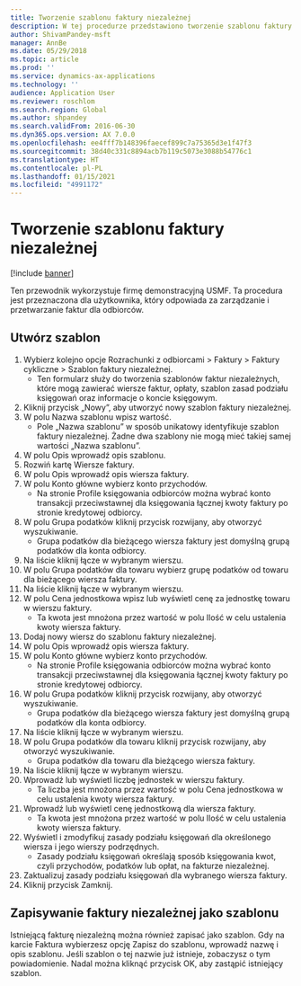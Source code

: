 ```yaml
---
title: Tworzenie szablonu faktury niezależnej
description: W tej procedurze przedstawiono tworzenie szablonu faktury niezależnej.
author: ShivamPandey-msft
manager: AnnBe
ms.date: 05/29/2018
ms.topic: article
ms.prod: ''
ms.service: dynamics-ax-applications
ms.technology: ''
audience: Application User
ms.reviewer: roschlom
ms.search.region: Global
ms.author: shpandey
ms.search.validFrom: 2016-06-30
ms.dyn365.ops.version: AX 7.0.0
ms.openlocfilehash: ee4fff7b148396faecef899c7a75365d3e1f47f3
ms.sourcegitcommit: 38d40c331c8894acb7b119c5073e3088b54776c1
ms.translationtype: HT
ms.contentlocale: pl-PL
ms.lasthandoff: 01/15/2021
ms.locfileid: "4991172"
---
```

# <a name="create-a-free-text-invoice-template"></a>Tworzenie szablonu faktury niezależnej

[!include [banner](../includes/banner.md)]

Ten przewodnik wykorzystuje firmę demonstracyjną USMF. Ta procedura jest przeznaczona dla użytkownika, który odpowiada za zarządzanie i przetwarzanie faktur dla odbiorców.

## <a name="create-a-template"></a>Utwórz szablon

1. Wybierz kolejno opcje Rozrachunki z odbiorcami > Faktury > Faktury cykliczne > Szablon faktury niezależnej.
    * Ten formularz służy do tworzenia szablonów faktur niezależnych, które mogą zawierać wiersze faktur, opłaty, szablon zasad podziału księgowań oraz informacje o koncie księgowym.  
2. Kliknij przycisk „Nowy”, aby utworzyć nowy szablon faktury niezależnej.
3. W polu Nazwa szablonu wpisz wartość.
    * Pole „Nazwa szablonu” w sposób unikatowy identyfikuje szablon faktury niezależnej. Żadne dwa szablony nie mogą mieć takiej samej wartości „Nazwa szablonu”.  
4. W polu Opis wprowadź opis szablonu.
5. Rozwiń kartę Wiersze faktury.
6. W polu Opis wprowadź opis wiersza faktury.
7. W polu Konto główne wybierz konto przychodów.
    * Na stronie Profile księgowania odbiorców można wybrać konto transakcji przeciwstawnej dla księgowania łącznej kwoty faktury po stronie kredytowej odbiorcy.  
8. W polu Grupa podatków kliknij przycisk rozwijany, aby otworzyć wyszukiwanie.
    * Grupa podatków dla bieżącego wiersza faktury jest domyślną grupą podatków dla konta odbiorcy.  
9. Na liście kliknij łącze w wybranym wierszu.
10. W polu Grupa podatków dla towaru wybierz grupę podatków od towaru dla bieżącego wiersza faktury.
11. Na liście kliknij łącze w wybranym wierszu.
12. W polu Cena jednostkowa wpisz lub wyświetl cenę za jednostkę towaru w wierszu faktury.
    * Ta kwota jest mnożona przez wartość w polu Ilość w celu ustalenia kwoty wiersza faktury.  
13. Dodaj nowy wiersz do szablonu faktury niezależnej.
14. W polu Opis wprowadź opis wiersza faktury.
15. W polu Konto główne wybierz konto przychodów.
    * Na stronie Profile księgowania odbiorców można wybrać konto transakcji przeciwstawnej dla księgowania łącznej kwoty faktury po stronie kredytowej odbiorcy.  
16. W polu Grupa podatków kliknij przycisk rozwijany, aby otworzyć wyszukiwanie.
    * Grupa podatków dla bieżącego wiersza faktury jest domyślną grupą podatków dla konta odbiorcy.  
17. Na liście kliknij łącze w wybranym wierszu.
18. W polu Grupa podatków dla towaru kliknij przycisk rozwijany, aby otworzyć wyszukiwanie.
    * Grupa podatków dla towaru dla bieżącego wiersza faktury.  
19. Na liście kliknij łącze w wybranym wierszu.
20. Wprowadź lub wyświetl liczbę jednostek w wierszu faktury.
    * Ta liczba jest mnożona przez wartość w polu Cena jednostkowa w celu ustalenia kwoty wiersza faktury.  
21. Wprowadź lub wyświetl cenę jednostkową dla wiersza faktury. 
    * Ta kwota jest mnożona przez wartość w polu Ilość w celu ustalenia kwoty wiersza faktury.  
22. Wyświetl i zmodyfikuj zasady podziału księgowań dla określonego wiersza i jego wierszy podrzędnych.
    * Zasady podziału księgowań określają sposób księgowania kwot, czyli przychodów, podatków lub opłat, na fakturze niezależnej.  
23. Zaktualizuj zasady podziału księgowań dla wybranego wiersza faktury.
24. Kliknij przycisk Zamknij.

## <a name="save-a-free-text-invoice-as-a-template"></a>Zapisywanie faktury niezależnej jako szablonu
Istniejącą fakturę niezależną można również zapisać jako szablon. Gdy na karcie Faktura wybierzesz opcję Zapisz do szablonu, wprowadź nazwę i opis szablonu. Jeśli szablon o tej nazwie już istnieje, zobaczysz o tym powiadomienie. Nadal można kliknąć przycisk OK, aby zastąpić istniejący szablon. 
